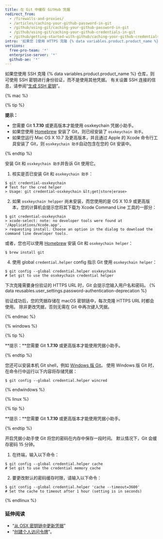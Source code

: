 ```yaml
---
title: 在 Git 中缓存 GitHub 凭据
redirect_from:
  - /firewalls-and-proxies/
  - /articles/caching-your-github-password-in-git
  - /github/using-git/caching-your-github-password-in-git
  - /github/using-git/caching-your-github-credentials-in-git
  - /github/getting-started-with-github/caching-your-github-credentials-in-git
intro: '如果您 [使用 HTTPS 克隆 {% data variables.product.product_name %} 仓库](/github/getting-started-with-github/about-remote-repositories)，您可以使用凭据小助手告诉 Git 记住您的凭据。'
versions:
  free-pro-team: '*'
  enterprise-server: '*'
  github-ae: '*'
---
```

如果您使用 SSH 克隆 {% data variables.product.product_name %} 仓库，则可使用 SSH 密钥进行身份验证，而不是使用其他凭据。 有关设置 SSH 连接的信息，请参阅“[生成 SSH 密钥](/articles/generating-an-ssh-key)”。

{% mac %}

{% tip %}

**提示：**

- 您需要 Git **1.7.10** 或更高版本才能使用 osxkeychain 凭据小助手。
- 如果您使用 [Homebrew](http://brew.sh/) 安装了 Git，则已经安装了 `osxkeychain 助手`。
- 如果您运行 Mac OS X 10.7 及更高版本，并且通过 Apple 的 Xcode 命令行工具安装了 Git，则 `osxkeychain 助手`自动包含在您的 Git 安装中。

{% endtip %}

安装 Git 和 `osxkeychain 助手`并告诉 Git 使用它。

1. 核实是否已安装 Git 和 `osxkeychain 助手`：
  ```shell
  $ git credential-osxkeychain
  # Test for the cred helper
  > Usage: git credential-osxkeychain &lt;get|store|erase>
  ```
2. 如果 `osxkeychain helpper` 尚未安装，而您使用的是 OS X 10.9 或更高版本，您的计算机会提示您将其下载为 Xcode Command Line 工具的一部分：
  ```shell
  $ git credential-osxkeychain
  > xcode-select: note: no developer tools were found at '/Applications/Xcode.app',
  > requesting install. Choose an option in the dialog to download the command line developer tools.
  ```

 或者，您也可以使用 [Homebrew](http://brew.sh/) 安装 Git 和 `osxkeychain helper`：
  ```shell
  $ brew install git
  ```

4. 使用 global `credential.helper` config 指示 Git 使用 `osxkeychain helper`：
  ```shell
  $ git config --global credential.helper osxkeychain
  # Set git to use the osxkeychain credential helper
  ```

下次克隆需要身份验证的 HTTPS URL 时，Git 会提示您输入用户名和密码。 {% data reusables.user_settings.password-authentication-deprecation %}

验证成功后，您的凭据存储在 macOS 密钥链中，每次克隆 HTTPS URL 时都会使用。 除非更改凭据，否则无需在 Git 中再次键入凭据。

{% endmac %}

{% windows %}

{% tip %}

**提示：**您需要 Git **1.7.10** 或更高版本才能使用凭据小助手。

{% endtip %}

您还可以安装本机 Git shell，例如 [Windows 版 Git](https://git-for-windows.github.io/)。 使用 Windows 版 Git 时，在命令行中运行以下内容将存储凭据：

```shell
$ git config --global credential.helper wincred
```

{% endwindows %}

{% linux %}

{% tip %}

**提示：**您需要 Git **1.7.10** 或更高版本才能使用凭据小助手。

{% endtip %}

开启凭据小助手使 Git 将您的密码在内存中保存一段时间。 默认情况下，Git 会缓存密码 15 分钟。

1. 在终端，输入以下命令：
  ```shell
  $ git config --global credential.helper cache
  # Set git to use the credential memory cache
  ```
2. 要更改默认的密码缓存时限，请输入以下命令：
  ```shell
  $ git config --global credential.helper 'cache --timeout=3600'
  # Set the cache to timeout after 1 hour (setting is in seconds)
  ```

{% endlinux %}

### 延伸阅读

- “[从 OSX 密钥链中更新凭据](/articles/updating-credentials-from-the-osx-keychain/)”
- “[创建个人访问令牌](/github/authenticating-to-github/creating-a-personal-access-token)”。
